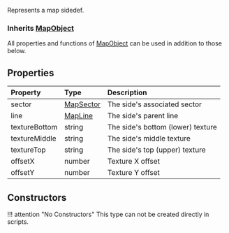 Represents a map sidedef.

### Inherits <type>[MapObject](MapObject.md)</type>  
All properties and functions of <type>[MapObject](MapObject.md)</type> can be used in addition to those below.

## Properties

| Property | Type | Description |
|:---------|:-----|:------------|
<prop>sector</prop> | <type>[MapSector](MapSector.md)</type> | The side's associated sector
<prop>line</prop> | <type>[MapLine](MapLine.md)</type> | The side's parent line
<prop>textureBottom</prop> | <type>string</type> | The side's bottom (lower) texture
<prop>textureMiddle</prop> | <type>string</type> | The side's middle texture
<prop>textureTop</prop> | <type>string</type> | The side's top (upper) texture
<prop>offsetX</prop> | <type>number</type> | Texture X offset
<prop>offsetY</prop> | <type>number</type> | Texture Y offset

## Constructors

!!! attention "No Constructors"
    This type can not be created directly in scripts.
